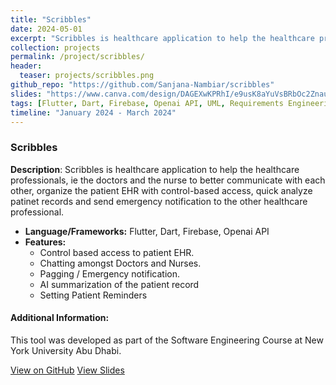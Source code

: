 ```yaml
---
title: "Scribbles"
date: 2024-05-01
excerpt: "Scribbles is healthcare application to help the healthcare professionals, ie the doctors and the nurse to better communicate with each other, organize the patient EHR with control-based access, quick analyze patinet records and send emergency notification to the other healthcare professional.<br/>"
collection: projects
permalink: /project/scribbles/
header:
  teaser: projects/scribbles.png
github_repo: "https://github.com/Sanjana-Nambiar/scribbles"
slides: "https://www.canva.com/design/DAGEXwKPRhI/e9usK8aYuVsBRbOc2ZnauQ/view?utm_content=DAGEXwKPRhI&utm_campaign=designshare&utm_medium=link2&utm_source=uniquelinks&utlId=hc37b8ed471"
tags: [Flutter, Dart, Firebase, Openai API, UML, Requirements Engineering, SRS Documentation, UAT]
timeline: "January 2024 - March 2024"
---
```


### Scribbles

**Description**: Scribbles is healthcare application to help the healthcare professionals, ie the doctors and the nurse to better communicate with each other, organize the patient EHR with control-based access, quick analyze patinet records and send emergency notification to the other healthcare professional.

- **Language/Frameworks:** Flutter, Dart, Firebase, Openai API
- **Features:**
  - Control based access to patient EHR.
  - Chatting amongst Doctors and Nurses.
  - Pagging / Emergency notification.
  - AI summarization of the patient record
  - Setting Patient Reminders

#### Additional Information:
This tool was developed as part of the Software Engineering Course at New York University Abu Dhabi.

<div>
  <a href="{{ page.github_repo }}" target="_blank" class="btn btn-outline-primary"><i class="fab fa-github"></i> View on GitHub</a>
  <!-- <a href="{{ page.paper }}" target="_blank" class="btn btn-outline-secondary"><i class="fa fa-file-pdf"></i> View PDF</a> -->
  <a href="{{ page.slides }}" target="_blank" class="btn btn-outline-secondary"><i class="fa fa-book"></i> View Slides</a>
</div>

